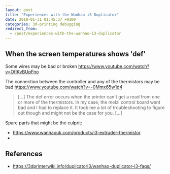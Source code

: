 ```yaml
---
layout: post
title: "Experiences with the Wanhao i3 Duplicator"
date: 2018-01-31 01:45:37 +0100
categories: 3d-printing debugging
redirect_from:
  - /post/experiences-with-the-wanhao-i3-duplicator
---
```


## When the screen temperatures shows 'def'

Some wires may be bad or broken
https://www.youtube.com/watch?v=OflKvBUpFno

The connection between the controller and any of the thermistors may be bad
https://www.youtube.com/watch?v=-0Mmx65w1d4
> [...] The def error occurs when the printer can't get a read from one or more of the thermistors. In my case, the melzi control board went bad and I had to replace it. It took me a lot of troubleshooting to figure out though and might not be the case for you. [...]﻿

Spare parts that might be the culprit:
- https://www.wanhaouk.com/products/i3-extruder-thermistor
- 

## References
- https://3dprinterwiki.info/duplicatori3/wanhao-duplicator-i3-faqs/